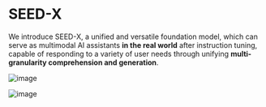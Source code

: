 # SEED-X
We introduce SEED-X, a unified and versatile foundation model, which can serve as multimodal AI assistants **in the real world** after instruction tuning, capable of responding to a variety of user needs through unifying **multi-granularity comprehension and generation**.

![image](https://github.com/AILab-CVC/SEED-X/blob/main/demos/teaser.jpg?raw=true)

![image](https://github.com/AILab-CVC/SEED-X/blob/main/demos/case_example.jpg?raw=true)
